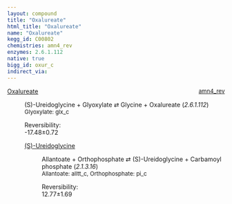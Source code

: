 ```yaml
---
layout: compound
title: "Oxalureate"
html_title: "Oxalureate"
name: "Oxalureate"
kegg_id: C00802
chemistries: amn4_rev
enzymes: 2.6.1.112
native: true
bigg_id: oxur_c
indirect_via:
---
```

<dl><dt class="rs-product"><a class="link-dark" data-bs-html="true" data-bs-title="KEGG: C00802" data-bs-toggle="tooltip" href="{{ site.url }}{{ site.baseurl }}/compounds/C00802">Oxalureate</a><span style="float: right; max-width: 40%"><a class="link-dark opacity-50" href="{{ site.url }}{{ site.baseurl }}/chemistries/amn4_rev" style="font-size: small; word-wrap: anywhere;">amn4_rev</a></span></dt><dd><p>(S)-Ureidoglycine + Glyoxylate ⇄ Glycine + Oxalureate (<i>2.6.1.112</i>)<br/><span style="font-size: small;"><span data-bs-html="true" data-bs-title="KEGG: C00048" data-bs-toggle="tooltip">Glyoxylate</span>: glx_c</span><br/><div class="reversibility_info">Reversibility: <div class="progress" style="flex-direction: row-reverse;"><div aria-valuemax="10" aria-valuemin="0" aria-valuenow="-17.478719296549915" class="progress-bar bg-success" role="progressbar" style="width: 174.79%"></div></div><span>-17.48±0.72</span><div class="progress"><div aria-valuemax="10" aria-valuemin="0" aria-valuenow="-17.478719296549915" class="progress-bar bg-danger" role="progressbar" style="width: 0%"></div></div></div></p><dl><dt><a class="link-dark" data-bs-html="true" data-bs-title="KEGG: C02091" data-bs-toggle="tooltip" href="{{ site.url }}{{ site.baseurl }}/compounds/C02091">(S)-Ureidoglycine</a><span style="float: right; max-width: 40%"><a class="link-dark opacity-50" href="{{ site.url }}{{ site.baseurl }}/chemistries/None" style="font-size: small; word-wrap: anywhere;"></a></span></dt><dd><p>Allantoate + Orthophosphate ⇄ (S)-Ureidoglycine + Carbamoyl phosphate (<i>2.1.3.16</i>)<br/><span style="font-size: small;"><span data-bs-html="true" data-bs-title="KEGG: C00499" data-bs-toggle="tooltip">Allantoate</span>: alltt_c, <span data-bs-html="true" data-bs-title="KEGG: C00009" data-bs-toggle="tooltip">Orthophosphate</span>: pi_c</span><br/><div class="reversibility_info">Reversibility: <div class="progress"><div aria-valuemax="100" aria-valuemin="0" aria-valuenow="0" class="progress-bar bg-success" role="progressbar" style="width: 0%"></div></div><span>12.77±1.69</span><div class="progress"><div aria-valuemax="10" aria-valuemin="0" aria-valuenow="12.771745880550736" class="progress-bar bg-danger" role="progressbar" style="width: 127.72%"></div></div></div></p><dl></dl></dd></dl></dd></dl>